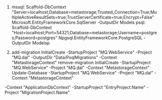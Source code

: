 ﻿1) mssql: Scaffold-DbContext "Server=localhost;Database=metastorage;Trusted_Connection=True;MultipleActiveResultSets=true;TrustServerCertificate=true;Encrypt=False" Microsoft.EntityFrameworkCore.SqlServer -OutputDir Models
psql: Scaffold-DbContext "Host=localhost;Port=54321;Database=metastorage;Username=postgres;Password=postgres" Npgsql.EntityFrameworkCore.PostgreSQL -OutputDir Modelsp

2) add-migration InitialCreate -StartupProject "MQ.WebService" -Project "MQ.dal" -OutputDir "Data/PsqlMigrations" -Context "MetastorageContext"
remove-migration InitialCreate -StartupProject "MQ.WebService" -Project "MQ.dal" -Context "MetastorageContext"
Update-Database -StartupProject "MQ.WebService" -Project "MQ.dal" -Context "MetastorageContext"

-Context "ApplicationDbContext"
-StartupProject "EntryProject.Name" 
-Project "MigrationProject.Name"
